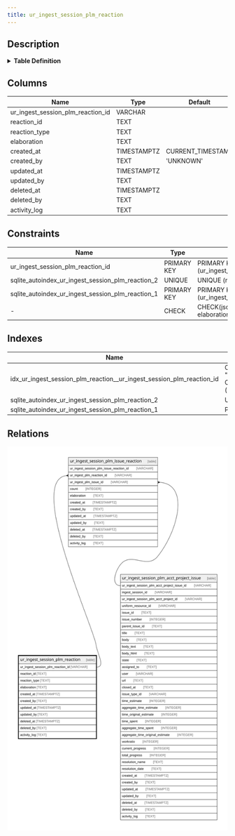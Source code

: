 ```yaml
---
title: ur_ingest_session_plm_reaction
---
```


## Description

<details>
<summary><strong>Table Definition</strong></summary>

```sql
CREATE TABLE "ur_ingest_session_plm_reaction" (
    "ur_ingest_session_plm_reaction_id" VARCHAR PRIMARY KEY NOT NULL,
    "reaction_id" TEXT NOT NULL,
    "reaction_type" TEXT NOT NULL,
    "elaboration" TEXT CHECK(json_valid(elaboration) OR elaboration IS NULL),
    "created_at" TIMESTAMPTZ DEFAULT CURRENT_TIMESTAMP,
    "created_by" TEXT DEFAULT 'UNKNOWN',
    "updated_at" TIMESTAMPTZ,
    "updated_by" TEXT,
    "deleted_at" TIMESTAMPTZ,
    "deleted_by" TEXT,
    "activity_log" TEXT,
    UNIQUE("reaction_type")
)
```

</details>

## Columns

| Name                              | Type        | Default           | Nullable | Children                                                                                                                  | Comment                                                 |
| --------------------------------- | ----------- | ----------------- | -------- | ------------------------------------------------------------------------------------------------------------------------- | ------------------------------------------------------- |
| ur_ingest_session_plm_reaction_id | VARCHAR     |                   | false    | [ur_ingest_session_plm_issue_reaction](/docs/standard-library/rssd-schema/ur_ingest_session_plm_issue_reaction) | {"isSqlDomainZodDescrMeta":true,"isVarChar":true}       |
| reaction_id                       | TEXT        |                   | false    |                                                                                                                           |                                                         |
| reaction_type                     | TEXT        |                   | false    |                                                                                                                           |                                                         |
| elaboration                       | TEXT        |                   | true     |                                                                                                                           | {"isSqlDomainZodDescrMeta":true,"isJsonText":true}      |
| created_at                        | TIMESTAMPTZ | CURRENT_TIMESTAMP | true     |                                                                                                                           |                                                         |
| created_by                        | TEXT        | 'UNKNOWN'         | true     |                                                                                                                           |                                                         |
| updated_at                        | TIMESTAMPTZ |                   | true     |                                                                                                                           |                                                         |
| updated_by                        | TEXT        |                   | true     |                                                                                                                           |                                                         |
| deleted_at                        | TIMESTAMPTZ |                   | true     |                                                                                                                           |                                                         |
| deleted_by                        | TEXT        |                   | true     |                                                                                                                           |                                                         |
| activity_log                      | TEXT        |                   | true     |                                                                                                                           | {"isSqlDomainZodDescrMeta":true,"isJsonSqlDomain":true} |

## Constraints

| Name                                              | Type        | Definition                                            |
| ------------------------------------------------- | ----------- | ----------------------------------------------------- |
| ur_ingest_session_plm_reaction_id                 | PRIMARY KEY | PRIMARY KEY (ur_ingest_session_plm_reaction_id)       |
| sqlite_autoindex_ur_ingest_session_plm_reaction_2 | UNIQUE      | UNIQUE (reaction_type)                                |
| sqlite_autoindex_ur_ingest_session_plm_reaction_1 | PRIMARY KEY | PRIMARY KEY (ur_ingest_session_plm_reaction_id)       |
| -                                                 | CHECK       | CHECK(json_valid(elaboration) OR elaboration IS NULL) |

## Indexes

| Name                                                                  | Definition                                                                                                                                                    |
| --------------------------------------------------------------------- | ------------------------------------------------------------------------------------------------------------------------------------------------------------- |
| idx_ur_ingest_session_plm_reaction__ur_ingest_session_plm_reaction_id | CREATE INDEX "idx_ur_ingest_session_plm_reaction__ur_ingest_session_plm_reaction_id" ON "ur_ingest_session_plm_reaction"("ur_ingest_session_plm_reaction_id") |
| sqlite_autoindex_ur_ingest_session_plm_reaction_2                     | UNIQUE (reaction_type)                                                                                                                                        |
| sqlite_autoindex_ur_ingest_session_plm_reaction_1                     | PRIMARY KEY (ur_ingest_session_plm_reaction_id)                                                                                                               |

## Relations

![er](../../../../../../assets/images/content/docs/standard-library/rssd-schema/ur_ingest_session_plm_reaction.svg)
